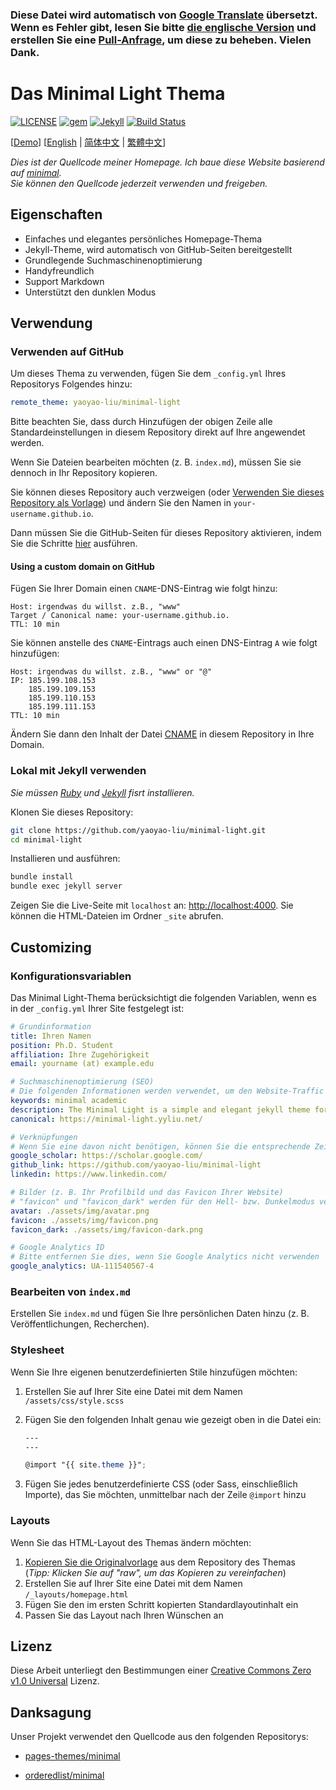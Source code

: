 ### Diese Datei wird automatisch von [Google Translate](https://translate.google.com/) übersetzt. Wenn es Fehler gibt, lesen Sie bitte [die englische Version](https://github.com/yaoyao-liu/minimal-light/blob/master/README.md) und erstellen Sie eine [Pull-Anfrage](https://github.com/yaoyao-liu/minimal-light/pulls), um diese zu beheben. Vielen Dank.
# Das Minimal Light Thema

[![LICENSE](https://img.shields.io/github/license/yaoyao-liu/minimal-light?logo=creative-commons&color=EF9421)](https://github.com/yaoyao-liu/minimal-light/blob/main/LICENSE)
[![gem](https://img.shields.io/gem/v/minimal-light?logo=rubygems&color=E9573F)](https://rubygems.org/gems/minimal-light)
[![Jekyll](https://img.shields.io/badge/jekyll-%3E%3D%203.5-orange.svg?logo=jekyll)](https://jekyllrb.com/)
[![Build Status](https://github.com/yaoyao-liu/minimal-light/actions/workflows/ci.yaml/badge.svg)](https://github.com/yaoyao-liu/minimal-light/actions/workflows/ci.yaml)

\[[Demo](https://minimal-light.yyliu.net/)\]  \[[English](https://github.com/yaoyao-liu/minimal-light/blob/master/README.md) | [简体中文](https://github.com/yaoyao-liu/minimal-light/blob/master/README_zh_Hans.md) | [繁體中文](https://github.com/yaoyao-liu/minimal-light/blob/master/README_zh_Hant.md)\]
 
*Dies ist der Quellcode meiner Homepage. Ich baue diese Website basierend auf [minimal](https://github.com/orderedlist/minimal).*
<br>
*Sie können den Quellcode jederzeit verwenden und freigeben.*

## Eigenschaften

- Einfaches und elegantes persönliches Homepage-Thema
- Jekyll-Theme, wird automatisch von GitHub-Seiten bereitgestellt
- Grundlegende Suchmaschinenoptimierung
- Handyfreundlich
- Support Markdown 
- Unterstützt den dunklen Modus

## Verwendung

### Verwenden auf GitHub

Um dieses Thema zu verwenden, fügen Sie dem `_config.yml` Ihres Repositorys Folgendes hinzu:
```yaml
remote_theme: yaoyao-liu/minimal-light
```

Bitte beachten Sie, dass durch Hinzufügen der obigen Zeile alle Standardeinstellungen in diesem Repository direkt auf Ihre angewendet werden.

Wenn Sie Dateien bearbeiten möchten (z. B. `index.md`), müssen Sie sie dennoch in Ihr Repository kopieren. 

Sie können dieses Repository auch verzweigen (oder [Verwenden Sie dieses Repository als Vorlage](https://docs.github.com/de/github/creating-cloning-and-archiving-repositories/creating-a-repository-from-a-template)) und ändern Sie den Namen in `your-username.github.io`.

Dann müssen Sie die GitHub-Seiten für dieses Repository aktivieren, indem Sie die Schritte [hier](https://docs.github.com/de/pages/getting-started-with-github-pages/creating-a-github-pages-site#creating-your-site) ausführen.

#### Using a custom domain on GitHub

Fügen Sie Ihrer Domain einen `CNAME`-DNS-Eintrag wie folgt hinzu: 
```
Host: irgendwas du willst. z.B., "www" 
Target / Canonical name: your-username.github.io.
TTL: 10 min
```
Sie können anstelle des `CNAME`-Eintrags auch einen DNS-Eintrag `A` wie folgt hinzufügen:
```
Host: irgendwas du willst. z.B., "www" or "@"
IP: 185.199.108.153
    185.199.109.153
    185.199.110.153
    185.199.111.153
TTL: 10 min
```

Ändern Sie dann den Inhalt der Datei [CNAME](./CNAME) in diesem Repository in Ihre Domain.

### Lokal mit Jekyll verwenden

*Sie müssen [Ruby](https://www.ruby-lang.org/en/) und [Jekyll](https://jekyllrb.com/) fisrt installieren.*

Klonen Sie dieses Repository:

```bash
git clone https://github.com/yaoyao-liu/minimal-light.git
cd minimal-light
```
Installieren und ausführen:

```bash
bundle install
bundle exec jekyll server
```

Zeigen Sie die Live-Seite mit `localhost` an: 
<http://localhost:4000>. Sie können die HTML-Dateien im Ordner `_site` abrufen.

## Customizing

### Konfigurationsvariablen

Das Minimal Light-Thema berücksichtigt die folgenden Variablen, wenn es in der `_config.yml` Ihrer Site festgelegt ist:

  ```yaml
# Grundinformation
title: Ihren Namen
position: Ph.D. Student
affiliation: Ihre Zugehörigkeit
email: yourname (at) example.edu

# Suchmaschinenoptimierung (SEO)
# Die folgenden Informationen werden verwendet, um den Website-Traffic von Suchmaschinen, z. B. Google, zu verbessern.
keywords: minimal academic
description: The Minimal Light is a simple and elegant jekyll theme for academic personal homepage.
canonical: https://minimal-light.yyliu.net/

# Verknüpfungen
# Wenn Sie eine davon nicht benötigen, können Sie die entsprechende Zeile löschen.
google_scholar: https://scholar.google.com/
github_link: https://github.com/yaoyao-liu/minimal-light
linkedin: https://www.linkedin.com/

# Bilder (z. B. Ihr Profilbild und das Favicon Ihrer Website)
# "favicon" und "favicon_dark" werden für den Hell- bzw. Dunkelmodus verwendet.
avatar: ./assets/img/avatar.png
favicon: ./assets/img/favicon.png
favicon_dark: ./assets/img/favicon-dark.png

# Google Analytics ID
# Bitte entfernen Sie dies, wenn Sie Google Analytics nicht verwenden
google_analytics: UA-111540567-4
  ```
### Bearbeiten von `index.md`

Erstellen Sie `index.md` und fügen Sie Ihre persönlichen Daten hinzu (z. B. Veröffentlichungen, Recherchen).

### Stylesheet

Wenn Sie Ihre eigenen benutzerdefinierten Stile hinzufügen möchten:

1. Erstellen Sie auf Ihrer Site eine Datei mit dem Namen `/assets/css/style.scss`
2. Fügen Sie den folgenden Inhalt genau wie gezeigt oben in die Datei ein:

    ```scss
    ---
    ---

    @import "{{ site.theme }}";
    ```
3. Fügen Sie jedes benutzerdefinierte CSS (oder Sass, einschließlich Importe), das Sie möchten, unmittelbar nach der Zeile `@import` hinzu

### Layouts

Wenn Sie das HTML-Layout des Themas ändern möchten:

1. [Kopieren Sie die Originalvorlage](https://github.com/yaoyao-liu/minimal-light/blob/master/_layouts/homepage.html) aus dem Repository des Themas<br />(*Tipp: Klicken Sie auf "raw", um das Kopieren zu vereinfachen*)
2. Erstellen Sie auf Ihrer Site eine Datei mit dem Namen `/_layouts/homepage.html`
3. Fügen Sie den im ersten Schritt kopierten Standardlayoutinhalt ein
4. Passen Sie das Layout nach Ihren Wünschen an

## Lizenz

Diese Arbeit unterliegt den Bestimmungen einer [Creative Commons Zero v1.0 Universal](https://github.com/yaoyao-liu/minimal-light/blob/master/LICENSE) Lizenz. 

## Danksagung

Unser Projekt verwendet den Quellcode aus den folgenden Repositorys:

* [pages-themes/minimal](https://github.com/pages-themes/minimal)

* [orderedlist/minimal](https://github.com/orderedlist/minimal)

